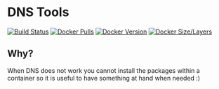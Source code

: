 # DNS Tools
[![Build Status](https://cloud.drone.io/api/badges/LANsible/docker-dnstools/status.svg)](https://cloud.drone.io/LANsible/docker-dnstools)
[![Docker Pulls](https://img.shields.io/docker/pulls/lansible/dnstools.svg)](https://hub.docker.com/r/lansible/dnstools)
[![Docker Version](https://images.microbadger.com/badges/version/lansible/dnstools:latest.svg)](https://microbadger.com/images/lansible/dnstools:latest)
[![Docker Size/Layers](https://images.microbadger.com/badges/image/lansible/dnstools:latest.svg)](https://microbadger.com/images/lansible/dnstools:latest)

## Why?

When DNS does not work you cannot install the packages within a container so it is useful to have something at hand when needed :)